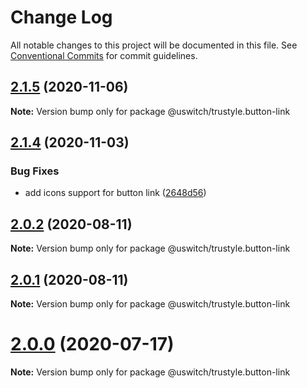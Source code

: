 # Change Log

All notable changes to this project will be documented in this file.
See [Conventional Commits](https://conventionalcommits.org) for commit guidelines.

## [2.1.5](https://github.com/uswitch/trustyle/compare/@uswitch/trustyle.button-link@2.1.4...@uswitch/trustyle.button-link@2.1.5) (2020-11-06)

**Note:** Version bump only for package @uswitch/trustyle.button-link





## [2.1.4](https://github.com/uswitch/trustyle/compare/@uswitch/trustyle.button-link@2.1.3...@uswitch/trustyle.button-link@2.1.4) (2020-11-03)


### Bug Fixes

* add icons support for button link ([2648d56](https://github.com/uswitch/trustyle/commit/2648d56))





## [2.0.2](https://github.com/uswitch/trustyle/compare/@uswitch/trustyle.button-link@2.0.1...@uswitch/trustyle.button-link@2.0.2) (2020-08-11)

**Note:** Version bump only for package @uswitch/trustyle.button-link





## [2.0.1](https://github.com/uswitch/trustyle/compare/@uswitch/trustyle.button-link@2.0.0...@uswitch/trustyle.button-link@2.0.1) (2020-08-11)

**Note:** Version bump only for package @uswitch/trustyle.button-link





# [2.0.0](https://github.com/uswitch/trustyle/compare/@uswitch/trustyle.button-link@1.0.3...@uswitch/trustyle.button-link@2.0.0) (2020-07-17)

**Note:** Version bump only for package @uswitch/trustyle.button-link
